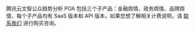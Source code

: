 腾讯云文智公众趋势分析 POA 包括三个子产品：金融舆情、政务舆情、品牌舆情，每个子产品均有 SaaS 版本和 API 版本，如果您想了解相关计费说明，请 [联系我们](https://cloud.tencent.com/about/connect) 进行购买咨询。
